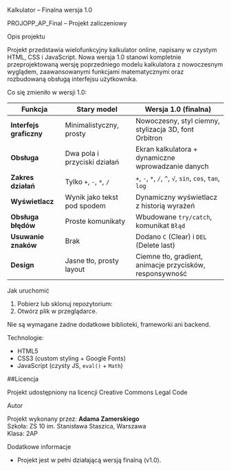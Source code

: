 Kalkulator – Finalna wersja 1.0

PROJOPP_AP_Final – Projekt zaliczeniowy

Opis projektu

Projekt przedstawia wielofunkcyjny kalkulator online, napisany w czystym HTML, CSS i JavaScript.
Nowa wersja 1.0 stanowi kompletnie przeprojektowaną wersję poprzedniego modelu kalkulatora z nowoczesnym wyglądem, zaawansowanymi funkcjami matematycznymi oraz rozbudowaną obsługą interfejsu użytkownika.

Co się zmieniło w wersji 1.0:

| Funkcja                  | Stary model                      | Wersja 1.0 (finalna)                                      |
|--------------------------|----------------------------------|-----------------------------------------------------------|
| **Interfejs graficzny**  | Minimalistyczny, prosty          | Nowoczesny, styl ciemny, stylizacja 3D, font Orbitron     |
| **Obsługa**              | Dwa pola i przyciski działań     | Ekran kalkulatora + dynamiczne wprowadzanie danych        |
| **Zakres działań**       | Tylko `+`, `-`, `*`, `/`         | `+`, `-`, `*`, `/`, `^`, `√`, `sin`, `cos`, `tan`, `log`  |
| **Wyświetlacz**          | Wynik jako tekst pod spodem      | Dynamiczny wyświetlacz z historią wyrażeń                 |
| **Obsługa błędów**       | Proste komunikaty                | Wbudowane `try/catch`, komunikat `Błąd`                   |
| **Usuwanie znaków**      | Brak                             | Dodano `C` (Clear) i `DEL` (Delete last)                  |
| **Design**               | Jasne tło, prosty layout         | Ciemne tło, gradient, animacje przycisków, responsywność  |


Jak uruchomić

1. Pobierz lub sklonuj repozytorium:
2. Otwórz plik w przeglądarce.

Nie są wymagane żadne dodatkowe biblioteki, frameworki ani backend.

Technologie:
- HTML5
- CSS3 (custom styling + Google Fonts)
- JavaScript (czysty JS, `eval()` + `Math`)

##Licencja

Projekt udostępniony na licencji Creative Commons Legal Code

Autor

Projekt wykonany przez: **Adama Zamerskiego**  
Szkoła: ZS 10 im. Stanisława Staszica, Warszawa  
Klasa: 2AP

Dodatkowe informacje

- Projekt jest w pełni działającą wersją finalną (v1.0).


